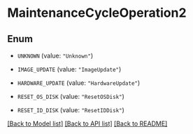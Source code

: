 # MaintenanceCycleOperation2

## Enum


* `UNKNOWN` (value: `"Unknown"`)

* `IMAGE_UPDATE` (value: `"ImageUpdate"`)

* `HARDWARE_UPDATE` (value: `"HardwareUpdate"`)

* `RESET_OS_DISK` (value: `"ResetOSDisk"`)

* `RESET_ID_DISK` (value: `"ResetIDDisk"`)


[[Back to Model list]](../README.md#documentation-for-models) [[Back to API list]](../README.md#documentation-for-api-endpoints) [[Back to README]](../README.md)


